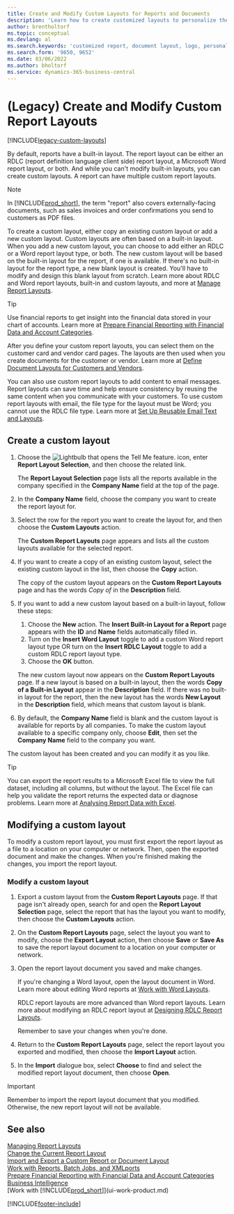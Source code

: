 ```yaml
---
title: Create and Modify Custom Layouts for Reports and Documents
description: 'Learn how to create customized layouts to personalize the appearance of a report when viewed, printed, or saved.'
author: brentholtorf
ms.topic: conceptual
ms.devlang: al
ms.search.keywords: 'customized report, document layout, logo, personalize'
ms.search.form: '9650, 9652'
ms.date: 03/06/2022
ms.author: bholtorf
ms.service: dynamics-365-business-central
---
```

# <a name="legacy-create-and-modify-custom-report-layouts"></a>(Legacy) Create and Modify Custom Report Layouts

[!INCLUDE[legacy-custom-layouts](includes/legacy-custom-layouts.md)]

By default, reports have a built-in layout. The report layout can be either an RDLC (report definition language client side) report layout, a Microsoft Word report layout, or both. And while you can't modify built-in layouts, you can create custom layouts. A report can have multiple custom report layouts.

> [!NOTE]  
> In [!INCLUDE[prod_short](includes/prod_short.md)], the term "report" also covers externally-facing documents, such as sales invoices and order confirmations you send to customers as PDF files.

To create a custom layout, either copy an existing custom layout or add a new custom layout. Custom layouts are often based on a built-in layout. When you add a new custom layout, you can choose to add either an RDLC or a Word report layout type, or both. The new custom layout will be based on the built-in layout for the report, if one is available. If there's no built-in layout for the report type, a new blank layout is created. You'll have to modify and design this blank layout from scratch. Learn more about RDLC and Word report layouts, built-in and custom layouts, and more at [Manage Report Layouts](ui-manage-report-layouts.md).  

> [!TIP]
> Use financial reports to get insight into the financial data stored in your chart of accounts. Learn more at [Prepare Financial Reporting with Financial Data and Account Categories](bi-how-work-account-schedule.md).

After you define your custom report layouts, you can select them on the customer card and vendor card pages. The layouts are then used when you create documents for the customer or vendor. Learn more at [Define Document Layouts for Customers and Vendors](ui-define-customer-vendor-document-layouts.md).

You can also use custom report layouts to add content to email messages. Report layouts can save time and help ensure consistency by reusing the same content when you communicate with your customers. To use custom report layouts with email, the file type for the layout must be Word; you cannot use the RDLC file type. Learn more at [Set Up Reusable Email Text and Layouts](admin-how-setup-email.md#set-up-reusable-email-texts-and-layouts).

## <a name="create-a-custom-layout"></a>Create a custom layout

1. Choose the ![Lightbulb that opens the Tell Me feature.](media/ui-search/search_small.png "Tell me what you want to do") icon, enter **Report Layout Selection**, and then choose the related link.

    The **Report Layout Selection** page lists all the reports available in the company specified in the **Company Name** field at the top of the page.
2. In the **Company Name** field, choose the company you want to create the report layout for.
3. Select the row for the report you want to create the layout for, and then choose the **Custom Layouts** action.  

   The **Custom Report Layouts** page appears and lists all the custom layouts available for the selected report.
4. If you want to create a copy of an existing custom layout, select the existing custom layout in the list, then choose the **Copy** action.  

   The copy of the custom layout appears on the **Custom Report Layouts** page and has the words *Copy of* in the **Description** field.
5. If you want to add a new custom layout based on a built-in layout, follow these steps:  
   1. Choose the **New** action. The **Insert Built-in Layout for a Report** page appears with the **ID** and **Name** fields automatically filled in.
   2. Turn on the **Insert Word Layout** toggle to add a custom Word report layout type OR turn on the **Insert RDLC Layout** toggle to add a custom RDLC report layout type.
   4. Choose the **OK** button.  

    The new custom layout now appears on the **Custom Report Layouts** page. If a new layout is based on a built-in layout, then the words **Copy of a Built-in Layout** appear in the **Description** field. If there was no built-in layout for the report, then the new layout has the words **New Layout** in the **Description** field, which means that custom layout is blank.
6. By default, the **Company Name** field is blank and the custom layout is available for reports by all companies. To make the custom layout available to a specific company only, choose **Edit**, then set the **Company Name** field to the company you want.

The custom layout has been created and you can modify it as you like.

> [!TIP]
> You can export the report results to a Microsoft Excel file to view the full dataset, including all columns, but without the layout. The Excel file can help you validate the report returns the expected data or diagnose problems. Learn more at [Analysing Report Data with Excel](report-analyze-excel.md).

## <a name="modifying-a-custom-layout"></a><a name="ModifyCustomLayout"></a>Modifying a custom layout

To modify a custom report layout, you must first export the report layout as a file to a location on your computer or network. Then, open the exported document and make the changes. When you're finished making the changes, you import the report layout.

### <a name="modify-a-custom-layout"></a>Modify a custom layout

1. Export a custom layout from the **Custom Report Layouts** page. If that page isn't already open, search for and open the **Report Layout Selection** page, select the report that has the layout you want to modify, then choose the **Custom Layouts** action.  
2. On the **Custom Report Layouts** page, select the layout you want to modify, choose the **Export Layout** action, then choose **Save** or **Save As** to save the report layout document to a location on your computer or network.  
3. Open the report layout document you saved and make changes.

   If you're changing a Word layout, open the layout document in Word. Learn more about editing Word reports at [Work with Word Layouts](ui-how-add-fields-word-report-layout.md)<!--the next section [Making Changes to the Report Layout](ui-how-create-custom-report-layout.md#MakeChangesToLayout)-->.

   RDLC report layouts are more advanced than Word report layouts. Learn more about modifying an RDLC report layout at [Designing RDLC Report Layouts](/dynamics-nav/Designing-RDLC-Report-Layouts).

   Remember to save your changes when you're done.

4. Return to the **Custom Report Layouts** page, select the report layout you exported and modified, then choose the **Import Layout** action.  

5. In the **Import** dialogue box, select **Choose** to find and select the modified report layout document, then choose **Open**.

> [!IMPORTANT]
> Remember to import the report layout document that you modified. Otherwise, the new report layout will not be available.

<!--
## <a name="create-and-modify-custom-report-layouts"></a><a name="MakeChangesToLayout"></a>Create and modify custom report layouts

To make general formatting and layout changes, such as changing text font, adding and modifying a table, or removing a data field, just use the basic editing features of Word like you do with any Word document.

If you're designing a Word report layout from scratch or adding new data fields, then start by adding a table that includes rows and columns that will eventually hold the data fields.

> [!TIP]  
> Show the table gridlines so that you see the boundaries of table cells. Remember to hide the gridlines when you're done editing. To show or hide table gridlines, select the table, and then under **Layout** on the **Table** tab, choose **View Gridlines**.

### <a name="embedding-fonts-in-word-layouts-for-consistency"></a>Embedding fonts in Word layouts for consistency

To ensure that reports always display and print with the intended fonts, wherever users open or print the reports, you can embed the fonts in the Word document. However, embedding fonts can significantly increase the size of the Word files. Learn more about embedding fonts in Word at [Embed fonts in Word, PowerPoint, or Excel](https://support.office.com/article/Embed-fonts-in-Word-PowerPoint-or-Excel-cb3982aa-ea76-4323-b008-86670f222dbc).

### <a name="removing-label-and-data-fields-in-word-layouts"></a><a name="RemoveField"></a>Removing label and data fields in Word layouts

 Label and data fields of a report are contained in content controls in Word. The following figure illustrates a content control when it's selected in the Word document.  

 ![Content control for field in Word report layout.](media/nav_wordreportlayouts_contentcontrol.png "NAV_WordReportLayouts_ContentControl")  

 The name of the label or data field name displays in the content control. In the example, the field name is CompanyAddr1.  

### <a name="to-remove-a-label-or-data-field"></a>To remove a label or data field

1. Right-click the field you want to delete, then choose **Remove Content Control**.  

     The content control is removed, but the field name remains as text.  

2. Delete the remaining text as needed.  

### <a name="adding-data-fields"></a>Adding data fields

Adding data fields from a report dataset is more advanced and requires some knowledge of the report dataset. Learn more about adding fields for data, labels, and images at [Add Fields to a Word Report Layout](ui-how-add-fields-word-report-layout.md).  -->

## <a name="see-also"></a>See also

[Managing Report Layouts](ui-manage-report-layouts.md)  
[Change the Current Report Layout](ui-how-change-layout-currently-used-report.md)  
[Import and Export a Custom Report or Document Layout](ui-how-import-and-export-report-layout.md)  
[Work with Reports, Batch Jobs, and XMLports](ui-work-report.md)  
[Prepare Financial Reporting with Financial Data and Account Categories](bi-how-work-account-schedule.md)  
[Business Intelligence](bi.md)  
[Work with [!INCLUDE[prod_short](includes/prod_short.md)]](ui-work-product.md)  

[!INCLUDE[footer-include](includes/footer-banner.md)]
